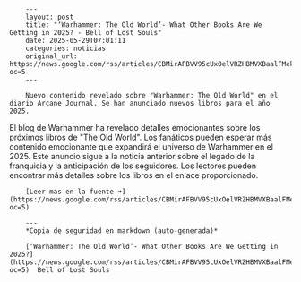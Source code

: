         ---
        layout: post
        title: "‘Warhammer: The Old World’- What Other Books Are We Getting in 2025? - Bell of Lost Souls"
        date: 2025-05-29T07:01:11
        categories: noticias
        original_url: https://news.google.com/rss/articles/CBMirAFBVV95cUxOelVRZHBMVXBaalFMekI2MVMxeVZVdFBNTEZPR2dSYjZjTDdRYmdvc1ZZVWZKRUdvbkQwRFItd3VBWUp1Z0tETlNjaFQ1OVhxdUtob2NuTHR6UnJLUWt1dXl4VTBwTHNFLW5LZVBXazUxQ00zSzd0dGpsQVoyQXVtMVYzc3RtdFJkdkZDWXNSX29ETHZNTlBaWVIzZG9TMm9rQ2U5SWZqQ2EtMExf?oc=5
        ---

        Nuevo contenido revelado sobre "Warhammer: The Old World" en el diario Arcane Journal. Se han anunciado nuevos libros para el año 2025.

El blog de Warhammer ha revelado detalles emocionantes sobre los próximos libros de "The Old World". Los fanáticos pueden esperar más contenido emocionante que expandirá el universo de Warhammer en el 2025. Este anuncio sigue a la noticia anterior sobre el legado de la franquicia y la anticipación de los seguidores. Los lectores pueden encontrar más detalles sobre los libros en el enlace proporcionado.

        [Leer más en la fuente ➜](https://news.google.com/rss/articles/CBMirAFBVV95cUxOelVRZHBMVXBaalFMekI2MVMxeVZVdFBNTEZPR2dSYjZjTDdRYmdvc1ZZVWZKRUdvbkQwRFItd3VBWUp1Z0tETlNjaFQ1OVhxdUtob2NuTHR6UnJLUWt1dXl4VTBwTHNFLW5LZVBXazUxQ00zSzd0dGpsQVoyQXVtMVYzc3RtdFJkdkZDWXNSX29ETHZNTlBaWVIzZG9TMm9rQ2U5SWZqQ2EtMExf?oc=5)

        ---
        *Copia de seguridad en markdown (auto-generada)*

        [‘Warhammer: The Old World’- What Other Books Are We Getting in 2025?](https://news.google.com/rss/articles/CBMirAFBVV95cUxOelVRZHBMVXBaalFMekI2MVMxeVZVdFBNTEZPR2dSYjZjTDdRYmdvc1ZZVWZKRUdvbkQwRFItd3VBWUp1Z0tETlNjaFQ1OVhxdUtob2NuTHR6UnJLUWt1dXl4VTBwTHNFLW5LZVBXazUxQ00zSzd0dGpsQVoyQXVtMVYzc3RtdFJkdkZDWXNSX29ETHZNTlBaWVIzZG9TMm9rQ2U5SWZqQ2EtMExf?oc=5)  Bell of Lost Souls
